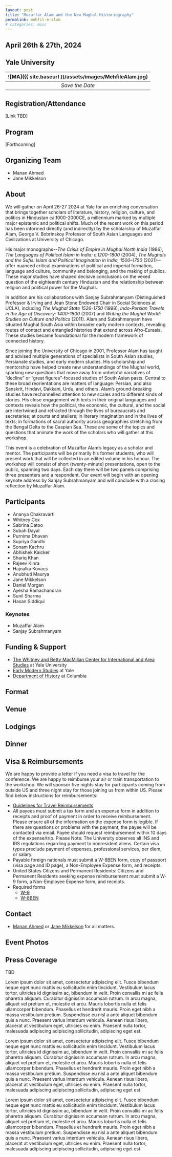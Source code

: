 ```yaml
---
layout: post
title: "Muzaffar Alam and the New Mughal Historiography"
permalink: mehfil-e-alam
# categories: misc
---
```


## April 26th & 27th, 2024

## Yale University

| ![MA]({{ site.baseurl }}/assets/images/MehfileAlam.jpg) |
| :-----------------------------------------------------: |
|                     _Save the Date_                     |

## Registration/Attendance

[Link TBD]

## Program

[Forthcoming]

## Organizing Team

- Manan Ahmed
- Jane Mikkelson

## About

We will gather on April 26-27 2024 at Yale for an enriching conversation that brings together scholars of literature, history, religion, culture, and politics in Hindustan ca.1000-2000CE, a millennium marked by multiple major epistemic and political shifts. Much of the recent work on this period has been informed directly (and indirectly) by the scholarship of Muzaffar Alam, George V. Bobrinskoy Professor of South Asian Languages and Civilizations at University of Chicago.

His major monographs--_The Crisis of Empire in Mughal North India_ (1986), _The Languages of Political Islam in India: c.1200-1800_ (2004), _The Mughals and the Sufis: Islam and Political Imagination in India, 1500–1750_ (2021)--offer nuanced critical examinations of political and imperial formation, language and culture, community and belonging, and the making of publics. These major studies have shaped decisive conclusions on the vexed question of the eighteenth century Hindustan and the relationship between religion and political power for the Mughals.

In addition are his collaborations with Sanjay Subrahmanyam (Distinguished Professor & Irving and Jean Stone Endowed Chair in Social Sciences at UCLA), including _The Mughal State 1526-1750_ (1998), _Indo-Persian Travels in the Age of Discovery: 1400-1800_ (2007) and _Writing the Mughal World: Studies on Culture and Politics_ (2011). Alam and Subrahmanyam have situated Mughal South Asia within broader early modern contexts, revealing routes of contact and entangled histories that extend across Afro-Eurasia. These studies became foundational for the modern framework of connected history.

Since joining the University of Chicago in 2001, Professor Alam has taught and advised multiple generations of specialists in South Asian studies, Persianate studies, and early modern studies. His scholarship and mentorship have helped create new understandings of the Mughal world, sparking new questions that move away from unhelpful narratives of “decline” or “great figures”-focused studies of South Asian pasts. Central to these broad reorientations are matters of language: Persian, and also Sanskrit, Hindavi, Dakkani, Urdu, and others. Alam’s ground-breaking studies have rechannelled attention to new scales and to different kinds of stories. His close engagement with texts in their original languages and contexts reveals how the political, the economic, the cultural, and the social are intertwined and refracted through the lives of bureaucrats and secretaries; at courts and ateliers; in literary imagination and in the lives of texts; in formations of sacral authority across geographies stretching from the Bengal Delta to the Caspian Sea. These are some of the topics and questions that animate the work of the scholars who will gather at this workshop.

This event is a celebration of Muzaffar Alam’s legacy as a scholar and mentor. The participants will be primarily his former students, who will present work that will be collected in an edited volume in his honour. The workshop will consist of short (twenty-minute) presentations, open to the public, spanning two days. Each day there will be two panels comprising three presenters and a respondent. Our event will begin with an opening keynote address by Sanjay Subrahmanyam and will conclude with a closing reflection by Muzaffar Alam.

## Participants

- Ananya Chakravarti
- Whitney Cox
- Sabrina Datoo
- Subah Dayal
- Purnima Dhavan
- Supriya Gandhi
- Sonam Kachru
- Abhishek Kaicker
- Shariq Khan
- Rajeev Kinra
- Hajnalka Kovacs
- Anubhuti Maurya
- Jane Mikkelson
- Daniel Morgan
- Ayesha Ramachandran
- Sunil Sharma
- Hasan Siddiqui

### Keynotes

- Muzaffar Alam
- Sanjay Subrahmanyam

## Funding & Support

- [The Whitney and Betty MacMillan Center for International and Area Studies](https://macmillan.yale.edu/) at Yale University
- [Early Modern Studies](https://earlymodern.yale.edu/) at Yale
- [Department of History](http://history.columbia.edu) at Columbia

## Format

## Venue

## Lodgings

## Dinner

## Visa & Reimbursements

We are happy to provide a letter if you need a visa to travel for the conference. We are happy to reimburse your air or train transportation to the workshop. We will sponsor five nights stay for participants coming from outside US and three night stay for those joining us from within US. Please find below instructions for reimbursements:

- [Guidelines for Travel Reimbursements](http://history.columbia.edu/resources/reimbursement-and-payment-for-non-cu-employees/)
- All payees must submit a tax form and an expense form in addition to receipts and proof of payment in order to receive reimbursement. Please ensure all of the information on the expense form is legible. If there are questions or problems with the payment, the payee will be contacted via email. Payee should request reimbursement within 10 days of the expense/trip. Please Note: The University observes all INS and IRS regulations regarding payment to nonresident aliens. Certain visa types preclude payment of expenses, professional services, per diem, or salary.
- Payable foreign nationals must submit a W-8BEN form, copy of passport (visa page and ID page), a Non-Employee Expense form, and receipts.
- United States Citizens and Permanent Residents: Citizens and Permanent Residents seeking expense reimbursement must submit a W-9 form, a Non-Employee Expense form, and receipts.
- Required forms
  - [W-9](https://www.irs.gov/pub/irs-pdf/fw9.pdf)
  - [W-8BEN](https://www.irs.gov/pub/irs-pdf/fw8ben.pdf)

## Contact

- [Manan Ahmed](mailto:ma3179@columbia.edu) or [Jane Mikkelson](jane.mikkelson@yale.edu) for all matters.

## Event Photos

## Press Coverage

TBD

Lorem ipsum dolor sit amet, consectetur adipiscing elit. Fusce bibendum neque eget nunc mattis eu sollicitudin enim tincidunt. Vestibulum lacus tortor, ultricies id dignissim ac, bibendum in velit. Proin convallis mi ac felis pharetra aliquam. Curabitur dignissim accumsan rutrum. In arcu magna, aliquet vel pretium et, molestie et arcu. Mauris lobortis nulla et felis ullamcorper bibendum. Phasellus et hendrerit mauris. Proin eget nibh a massa vestibulum pretium. Suspendisse eu nisl a ante aliquet bibendum quis a nunc. Praesent varius interdum vehicula. Aenean risus libero, placerat at vestibulum eget, ultricies eu enim. Praesent nulla tortor, malesuada adipiscing adipiscing sollicitudin, adipiscing eget est.

Lorem ipsum dolor sit amet, consectetur adipiscing elit. Fusce bibendum neque eget nunc mattis eu sollicitudin enim tincidunt. Vestibulum lacus tortor, ultricies id dignissim ac, bibendum in velit. Proin convallis mi ac felis pharetra aliquam. Curabitur dignissim accumsan rutrum. In arcu magna, aliquet vel pretium et, molestie et arcu. Mauris lobortis nulla et felis ullamcorper bibendum. Phasellus et hendrerit mauris. Proin eget nibh a massa vestibulum pretium. Suspendisse eu nisl a ante aliquet bibendum quis a nunc. Praesent varius interdum vehicula. Aenean risus libero, placerat at vestibulum eget, ultricies eu enim. Praesent nulla tortor, malesuada adipiscing adipiscing sollicitudin, adipiscing eget est.

Lorem ipsum dolor sit amet, consectetur adipiscing elit. Fusce bibendum neque eget nunc mattis eu sollicitudin enim tincidunt. Vestibulum lacus tortor, ultricies id dignissim ac, bibendum in velit. Proin convallis mi ac felis pharetra aliquam. Curabitur dignissim accumsan rutrum. In arcu magna, aliquet vel pretium et, molestie et arcu. Mauris lobortis nulla et felis ullamcorper bibendum. Phasellus et hendrerit mauris. Proin eget nibh a massa vestibulum pretium. Suspendisse eu nisl a ante aliquet bibendum quis a nunc. Praesent varius interdum vehicula. Aenean risus libero, placerat at vestibulum eget, ultricies eu enim. Praesent nulla tortor, malesuada adipiscing adipiscing sollicitudin, adipiscing eget est.
